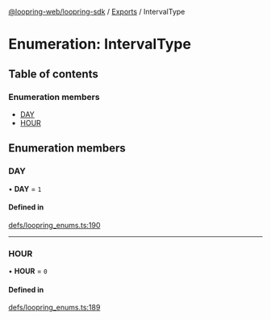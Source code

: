 [@loopring-web/loopring-sdk](../README.md) / [Exports](../modules.md) / IntervalType

# Enumeration: IntervalType

## Table of contents

### Enumeration members

- [DAY](IntervalType.md#day)
- [HOUR](IntervalType.md#hour)

## Enumeration members

### DAY

• **DAY** = `1`

#### Defined in

[defs/loopring_enums.ts:190](https://github.com/Loopring/loopring_sdk/blob/532648f/src/defs/loopring_enums.ts#L190)

___

### HOUR

• **HOUR** = `0`

#### Defined in

[defs/loopring_enums.ts:189](https://github.com/Loopring/loopring_sdk/blob/532648f/src/defs/loopring_enums.ts#L189)
